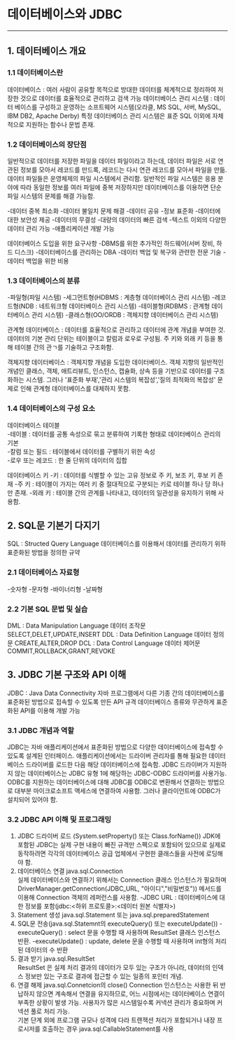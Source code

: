 # 데이터베이스와 JDBC
------------------------
## 1. 데이터베이스 개요

### 1.1 데이터베이스란
데이터베이스 : 여러 사람이 공유할 목적으로 방대한 데이터를 체계적으로 정리하여 저장한 것으로 데이터를 효율적으로 관리하고 검색 가능
데이터베이스 관리 시스템 : 데이터 베이스를 구성하고 운영하는 소프트웨어 시스템(오라클, MS SQL, 서버, MySQL, IBM DB2, Apache Derby)
특정 데이터베이스 관리 시스템은 표준 SQL 이외에 자체적으로 지원하는 함수나 문법 존재.

### 1.2 데이터베이스의 장단점
일반적으로 데이터를 저장한 파일을 데이터 파일이라고 하는데, 데이터 파일은 서로 연관된 정보를 모아서 레코드를 만드록, 레코드는 다시 연관 레코드를 모아서 파일을 만듦.
데이터 파일들은 운영체제의 파일 시스템에서 관리함.
일반적인 파일 시스템은 응용 분야에 따라 동일한 정보를 여러 파일에 중복 저장하지만 데이터베이스를 이용하면 단순 파일 시스템의 문제를 해결 가능함.

-데이터 중복 최소화
-데이터 불일치 문제 해결
-데이터 공유
-정보 표준화
-데이터에 대한 보안성 제공
-데이터의 무결성
-대량의 데이터의 빠른 검색
-텍스트 이외의 다양한 데이터 관리 가능
-애플리케이션 개발 가능

데이터베이스 도입을 위한 요구사항
-DBMS를 위한 추가적인 하드웨어(서버 장비, 하드 디스크)
-데이터베이스를 관리하는 DBA
-데이터 백업 및 복구와 관련한 전문 기술
-데이터 백업을 위한 비용

### 1.3 데이터베이스의 분류
-파일형(파일 시스템)
-세그먼트형(HDBMS : 계층형 데이터베이스 관리 시스템)
-레코드형(NDB : 네트워크형 데이터베이스 관리 시스템)
-테이블형(RDBMS : 관계형 데이터베이스 관리 시스템)
-클래스형(OO/ORDB : 객체지향 데이터베이스 관리 시스템)

관계형 데이터베이스 : 데이터를 효율적으로 관리하고 데이터에 관계 개념을 부여한 것.
데이터의 기본 관리 단위는 테이블이고 칼럼과 로우로 구성됨.
주 키와 외래 키 등을 통해 테이블 간의 관ㄱ를 기술하고 구조화함.

객체지향 데이터베이스 : 객체지향 개념을 도입한 데이터베이스. 객체 지향의 일반적인 개념인 클래스, 객체, 애트리뷰트, 인스턴스, 캡슐화, 상속 등을 기반으로 데이터를 구조화하는 시스템.
그러나 '표준화 부재','관리 시스템의 복잡성','질의 최적화의 복잡성' 문제로 인해 관계형 데이터베이스를 대체하지 못함. 

### 1.4 데이터베이스의 구성 요소
데이터베이스 테이블  
-테이블 : 데이터를 공통 속성으로 묶고 분류하여 기록한 형태로 데이터베이스 관리의 기본  
-칼럼 또는 필드 : 테이블에서 데이터를 구별하기 위한 속성  
-로우 또는 레코드 : 한 줄 단위의 데이터의 집합  

데이터베이스 키
-키 : 데이터를 식별할 수 있는 고유 정보로 주 키, 보조 키, 후보 키 존재
-주 키 : 테이블이 가지는 여러 키 중 절대적으로 구분되는 키로 테이블 하나 당 하나만 존재.
-외래 키 : 테이블 간의 관계를 나타내고, 데이터의 일관성을 유지하기 위해 사용함.

## 2. SQL문 기본기 다지기
SQL : Structed Query Language 데이터베이스를 이용해서 데이터를 관리하기 위하 표준화된 방법을 정의한 규약
### 2.1 데이터베이스 자료형
-숫자형
-문자형
-바이너리형
-날짜형

### 2.2 기본 SQL 문법 및 실습
DML : Data Manipulation Language 데이터 조작문
SELECT,DELET,UPDATE,INSERT
DDL : Data Definition Language 데이터 정의문
CREATE,ALTER,DROP
DCL : Data Control Language 데이터 제어문
COMMIT,ROLLBACK,GRANT,REVOKE

## 3. JDBC 기본 구조와 API 이해
JDBC : Java Data Connectivity 자바 프로그램에서 다른 기종 간의 데이터베이스를 표준화된 방법으로 접속할 수 있도록 만든 API 규격
데이터베이스 종류와 무관하게 표준화된 API를 이용해 개발 가능

### 3.1 JDBC 개념과 역할
JDBC는 자바 애플리케이션에서 표준화된 방법으로 다양한 데이터베이스에 접속할 수 있도록 설계된 인터페이스.
애플리케이션에서는 드라이버 관리자를 통해 필요한 데이터베이스 드라이버를 로드한 다음 해당 데이터베이스에 접속함.
JDBC 드라이버가 지원하지 않는 데이터베이스는 JDBC 유형 1에 해당하는 JDBC-ODBC 드라이버를 사용가능. ODBC를 지원하는 데이터베이스에 대해 JDBC를 ODBC로 변환해서 연결하는 방법으로 대부분 마이크로소프트 액세스에 연결하여 사용함. 그러나 클라이언트에 ODBC가 설치되어 있어야 함.

### 3.2 JDBC API 이해 및 프로그래밍
1. JDBC 드라이버 로드 (System.setProperty() 또는 Class.forName())
JDK에 포함된 JDBC는 실제 구현 내용이 빠진 규격만 스펙으로 포함되어 있으므로 실제로 동작하려면 각각의 데이터베이스 공급 업체에서 구현한 클래스들을 사전에 로딩해야 함.
2. 데이터베이스 연결 java.sql.Connection  
   실제 데이터베이스와 연결하기 위해서는 Connection 클래스 인스턴스가 필요하며 DriverManager.getConnection(JDBC_URL, "아이디","비밀번호")) 메서드를 이용해 Connection 객체의 레퍼런스를 사용함.
   -JDBC URL : 데이터베이스에 대한 정보를 포함(jdbc:<하위 프로토콜>:<데이터 원본 식별자>)
3. Statement 생성 java.sql.Statement 또는 java.sql.preparedStatement  
4. SQL문 전송(java.sql.Statemnt의 executeQuery() 또는 executeUpdate())
   -executeQuery() : select 문을 수행할 때 사용하며 ResultSet 클래스 인스턴스 반환.
   -executeUpdate() : update, delete 문을 수행할 때 사용하며 int형의 처리된 데이터의 수 반환
5. 결과 받기 java.sql.ResultSet  
   ResultSet 은 실제 처리 결과의 데이터가 모두 있는 구조가 아니라, 데이터의 인덱스 정보만 있는 구조로 결과에 접근할 수 있는 일종의 포인터 개념.
6. 연결 해제 java.sql.Connetcion의 close()
   Connection 인스턴스는 사용한 뒤 반납하지 않으면 계속해서 연결을 유지하므로, 어느 시점에서는 데이터베이스 연결이 부족한 상황이 발생 가능. 사용자가 많은 시스템일수록 커넥션 관리가 중요하며 커넥션 풀로 처리 가능.  
기본 단계 외에 프로그램 규모나 성격에 다라 트랜잭션 처리가 포함되거나 내장 프로시저를 호출하는 경우 java.sql.CallableStatement를 사용
